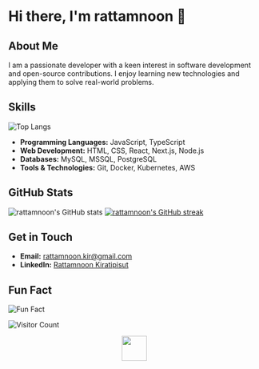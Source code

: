 # Hi there, I'm rattamnoon 👋

## About Me
I am a passionate developer with a keen interest in software development and open-source contributions. I enjoy learning new technologies and applying them to solve real-world problems.

## Skills
![Top Langs](https://github-readme-stats.vercel.app/api/top-langs/?username=rattamnoon&layout=compact&theme=radical)

- **Programming Languages:** JavaScript, TypeScript
- **Web Development:** HTML, CSS, React, Next.js, Node.js
- **Databases:** MySQL, MSSQL, PostgreSQL
- **Tools & Technologies:** Git, Docker, Kubernetes, AWS

## GitHub Stats
![rattamnoon's GitHub stats](https://github-readme-stats.vercel.app/api?username=rattamnoon&show_icons=true&theme=radical)
[![rattamnoon's GitHub streak](https://github-readme-streak-stats-umber-two.vercel.app?user=rattamnoon&theme=dark)](https://git.io/streak-stats)

## Get in Touch
- **Email:** [rattamnoon.kir@gmail.com](rattamnoon.kir@gmail.com)
- **LinkedIn:** [Rattamnoon Kiratipisut](https://www.linkedin.com/in/rattamnoon-kiratipisut-716284187)

## Fun Fact
![Fun Fact](https://readme-jokes.vercel.app/api?theme=radical)

<!-- Add visitor count -->
![Visitor Count](https://profile-counter.glitch.me/{rattamnoon}/count.svg)

<!-- Add a waving hand animation -->
<p align="center">
  <img src="https://media.giphy.com/media/hvRJCLFzcasrR4ia7z/giphy.gif" width="50">
</p>
